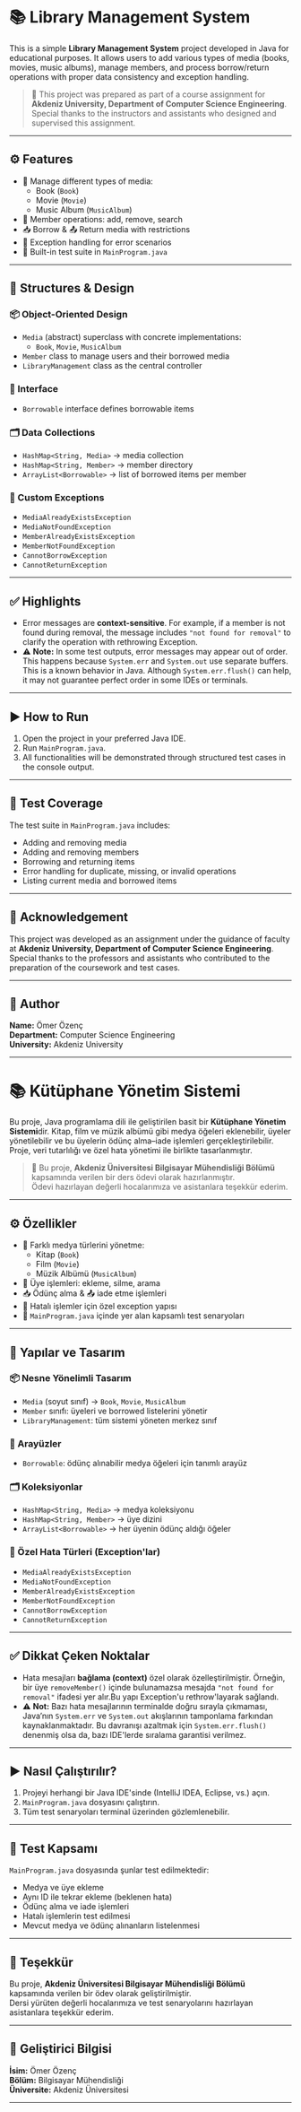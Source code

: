 # 📚 Library Management System

This is a simple **Library Management System** project developed in Java for educational purposes. It allows users to add various types of media (books, movies, music albums), manage members, and process borrow/return operations with proper data consistency and exception handling.

> 🏫 This project was prepared as part of a course assignment for **Akdeniz University, Department of Computer Science Engineering**.  
> Special thanks to the instructors and assistants who designed and supervised this assignment.

---

## ⚙️ Features

- 📖 Manage different types of media:
  - Book (`Book`)
  - Movie (`Movie`)
  - Music Album (`MusicAlbum`)
- 👥 Member operations: add, remove, search
- 📥 Borrow & 📤 Return media with restrictions
- 🚫 Exception handling for error scenarios
- 🧪 Built-in test suite in `MainProgram.java`

---

## 🧱 Structures & Design

### 📦 Object-Oriented Design
- `Media` (abstract) superclass with concrete implementations:
  - `Book`, `Movie`, `MusicAlbum`
- `Member` class to manage users and their borrowed media
- `LibraryManagement` class as the central controller

### 🧩 Interface
- `Borrowable` interface defines borrowable items

### 🗂️ Data Collections
- `HashMap<String, Media>` → media collection
- `HashMap<String, Member>` → member directory
- `ArrayList<Borrowable>` → list of borrowed items per member

### 🚨 Custom Exceptions
- `MediaAlreadyExistsException`
- `MediaNotFoundException`
- `MemberAlreadyExistsException`
- `MemberNotFoundException`
- `CannotBorrowException`
- `CannotReturnException`

---

## ✅ Highlights
- Error messages are **context-sensitive**. For example, if a member is not found during removal, the message includes `"not found for removal"` to clarify the operation with rethrowing Exception.
- ⚠️ **Note:** In some test outputs, error messages may appear out of order. This happens because `System.err` and `System.out` use separate buffers. This is a known behavior in Java. Although `System.err.flush()` can help, it may not guarantee perfect order in some IDEs or terminals.

---

## ▶️ How to Run

1. Open the project in your preferred Java IDE.
2. Run `MainProgram.java`.
3. All functionalities will be demonstrated through structured test cases in the console output.

---

## 🧪 Test Coverage

The test suite in `MainProgram.java` includes:

- Adding and removing media
- Adding and removing members
- Borrowing and returning items
- Error handling for duplicate, missing, or invalid operations
- Listing current media and borrowed items

---

## 🙏 Acknowledgement

This project was developed as an assignment under the guidance of faculty at **Akdeniz University, Department of Computer Science Engineering**.  
Special thanks to the professors and assistants who contributed to the preparation of the coursework and test cases.

---

## 👤 Author

**Name:** Ömer Özenç  
**Department:** Computer Science Engineering  
**University:** Akdeniz University

---
# 📚 Kütüphane Yönetim Sistemi

Bu proje, Java programlama dili ile geliştirilen basit bir **Kütüphane Yönetim Sistemi**dir. Kitap, film ve müzik albümü gibi medya öğeleri eklenebilir, üyeler yönetilebilir ve bu üyelerin ödünç alma–iade işlemleri gerçekleştirilebilir. Proje, veri tutarlılığı ve özel hata yönetimi ile birlikte tasarlanmıştır.

> 🏫 Bu proje, **Akdeniz Üniversitesi Bilgisayar Mühendisliği Bölümü** kapsamında verilen bir ders ödevi olarak hazırlanmıştır.  
> Ödevi hazırlayan değerli hocalarımıza ve asistanlara teşekkür ederim.

---

## ⚙️ Özellikler

- 📖 Farklı medya türlerini yönetme:
  - Kitap (`Book`)
  - Film (`Movie`)
  - Müzik Albümü (`MusicAlbum`)
- 👥 Üye işlemleri: ekleme, silme, arama
- 📥 Ödünç alma & 📤 iade etme işlemleri
- 🚫 Hatalı işlemler için özel exception yapısı
- 🧪 `MainProgram.java` içinde yer alan kapsamlı test senaryoları

---

## 🧱 Yapılar ve Tasarım

### 📦 Nesne Yönelimli Tasarım
- `Media` (soyut sınıf) → `Book`, `Movie`, `MusicAlbum`
- `Member` sınıfı: üyeleri ve borrowed listelerini yönetir
- `LibraryManagement`: tüm sistemi yöneten merkez sınıf

### 🧩 Arayüzler
- `Borrowable`: ödünç alınabilir medya öğeleri için tanımlı arayüz

### 🗂️ Koleksiyonlar
- `HashMap<String, Media>` → medya koleksiyonu
- `HashMap<String, Member>` → üye dizini
- `ArrayList<Borrowable>` → her üyenin ödünç aldığı öğeler

### 🚨 Özel Hata Türleri (Exception'lar)
- `MediaAlreadyExistsException`
- `MediaNotFoundException`
- `MemberAlreadyExistsException`
- `MemberNotFoundException`
- `CannotBorrowException`
- `CannotReturnException`

---

## ✅ Dikkat Çeken Noktalar

- Hata mesajları **bağlama (context)** özel olarak özelleştirilmiştir. Örneğin, bir üye `removeMember()` içinde bulunamazsa mesajda `"not found for removal"` ifadesi yer alır.Bu yapı Exception'u rethrow'layarak sağlandı.
- ⚠️ **Not:** Bazı hata mesajlarının terminalde doğru sırayla çıkmaması, Java’nın `System.err` ve `System.out` akışlarının tamponlama farkından kaynaklanmaktadır. Bu davranışı azaltmak için `System.err.flush()` denenmiş olsa da, bazı IDE'lerde sıralama garantisi verilmez.

---

## ▶️ Nasıl Çalıştırılır?

1. Projeyi herhangi bir Java IDE'sinde (IntelliJ IDEA, Eclipse, vs.) açın.
2. `MainProgram.java` dosyasını çalıştırın.
3. Tüm test senaryoları terminal üzerinden gözlemlenebilir.

---

## 🧪 Test Kapsamı

`MainProgram.java` dosyasında şunlar test edilmektedir:

- Medya ve üye ekleme
- Aynı ID ile tekrar ekleme (beklenen hata)
- Ödünç alma ve iade işlemleri
- Hatalı işlemlerin test edilmesi
- Mevcut medya ve ödünç alınanların listelenmesi

---

## 🙏 Teşekkür

Bu proje, **Akdeniz Üniversitesi Bilgisayar Mühendisliği Bölümü** kapsamında verilen bir ödev olarak geliştirilmiştir.  
Dersi yürüten değerli hocalarımıza ve test senaryolarını hazırlayan asistanlara teşekkür ederim.

---

## 👤 Geliştirici Bilgisi

**İsim:** Ömer Özenç  
**Bölüm:** Bilgisayar Mühendisliği  
**Üniversite:** Akdeniz Üniversitesi

---
